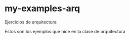 # my-examples-arq
Ejercicios de arquitectura

Estos son los ejemplos que hice en la clase de arquitectura
